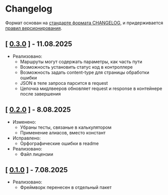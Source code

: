# Changelog

Формат основан на [стандарте формата CHANGELOG](https://keepachangelog.com/en/1.0.0/),
и придерживается [правил версионирования](https://semver.org/spec/v2.0.0.html).

## [ [0.3.0](https://github.com/Monoelf/Framework/tree/0.3.0) ] - 11.08.2025

- Реализовано:
  - Маршруты могут содержать параметры, как часть пути
  - Возможность установить статус код в контроллере
  - Возможность задать content-type для страницы обработки ошибки
  - JSON в теле запроса парсится в request
  - Цепочка мидлвееров обновляет request и response в контейнере после завершения

## [ [0.2.0](https://github.com/Monoelf/Framework/tree/0.2.0) ] - 8.08.2025

- Изменено:
    - Убраны тесты, связаные в калькулятором
    - Применение алиасов, вместо констант
- Исправлено:
    - Орфографические ошибки в readme
- Реализовано:
    - Файл лицензии

## [ [0.1.0](https://github.com/Monoelf/Framework/tree/0.1.0) ] - 7.08.2025

- Реализовано:
    - Фреймворк перенесен в отдельный пакет
